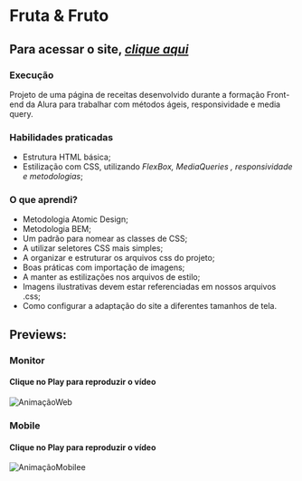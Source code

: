 # **Fruta & Fruto**

## **Para acessar o site, [*clique aqui*](https://thedevnicolas.github.io/projeto-arquitetura-css-responsivo/)**

### Execução
Projeto de uma página de receitas desenvolvido durante a formação Front-end da Alura para trabalhar com métodos ágeis, responsividade e media query.

### **Habilidades praticadas** 
- Estrutura HTML básica;
- Estilização com CSS, utilizando *FlexBox, MediaQueries , responsividade e metodologias*;

### **O que aprendi?**
- Metodologia Atomic Design;
- Metodologia BEM;
- Um padrão para nomear as classes de CSS;
- A utilizar seletores CSS mais simples;
- A organizar e estruturar os arquivos css do projeto;
- Boas práticas com importação de imagens;
- A manter as estilizações nos arquivos de estilo;
- Imagens ilustrativas devem estar referenciadas em nossos arquivos .css;
- Como configurar a adaptação do site a diferentes tamanhos de tela.

## **Previews**:

### **Monitor**
#### **Clique no Play para reproduzir o vídeo**

![AnimaçãoWeb](https://user-images.githubusercontent.com/110689312/192534414-04932329-6ad9-44f8-8490-74eb6d7d6302.gif)

### **Mobile**
#### **Clique no Play para reproduzir o vídeo**

![AnimaçãoMobilee](https://user-images.githubusercontent.com/110689312/192535982-478f4140-d9a5-4550-806c-b4d0f1194f77.gif)
